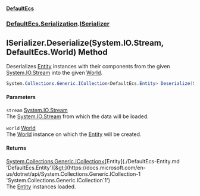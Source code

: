 #### [DefaultEcs](./index.md 'index')
### [DefaultEcs.Serialization](./DefaultEcs-Serialization.md 'DefaultEcs.Serialization').[ISerializer](./DefaultEcs-Serialization-ISerializer.md 'DefaultEcs.Serialization.ISerializer')
## ISerializer.Deserialize(System.IO.Stream, DefaultEcs.World) Method
Deserializes [Entity](./DefaultEcs-Entity.md 'DefaultEcs.Entity') instances with their components from the given [System.IO.Stream](https://docs.microsoft.com/en-us/dotnet/api/System.IO.Stream 'System.IO.Stream') into the given [World](./DefaultEcs-World.md 'DefaultEcs.World').  
```csharp
System.Collections.Generic.ICollection<DefaultEcs.Entity> Deserialize(System.IO.Stream stream, DefaultEcs.World world);
```
#### Parameters
<a name='DefaultEcs-Serialization-ISerializer-Deserialize(System-IO-Stream_DefaultEcs-World)-stream'></a>
`stream` [System.IO.Stream](https://docs.microsoft.com/en-us/dotnet/api/System.IO.Stream 'System.IO.Stream')  
The [System.IO.Stream](https://docs.microsoft.com/en-us/dotnet/api/System.IO.Stream 'System.IO.Stream') from which the data will be loaded.  
  
<a name='DefaultEcs-Serialization-ISerializer-Deserialize(System-IO-Stream_DefaultEcs-World)-world'></a>
`world` [World](./DefaultEcs-World.md 'DefaultEcs.World')  
The [World](./DefaultEcs-World.md 'DefaultEcs.World') instance on which the [Entity](./DefaultEcs-Entity.md 'DefaultEcs.Entity') will be created.  
  
#### Returns
[System.Collections.Generic.ICollection&lt;](https://docs.microsoft.com/en-us/dotnet/api/System.Collections.Generic.ICollection-1 'System.Collections.Generic.ICollection`1')[Entity](./DefaultEcs-Entity.md 'DefaultEcs.Entity')[&gt;](https://docs.microsoft.com/en-us/dotnet/api/System.Collections.Generic.ICollection-1 'System.Collections.Generic.ICollection`1')  
The [Entity](./DefaultEcs-Entity.md 'DefaultEcs.Entity') instances loaded.  
